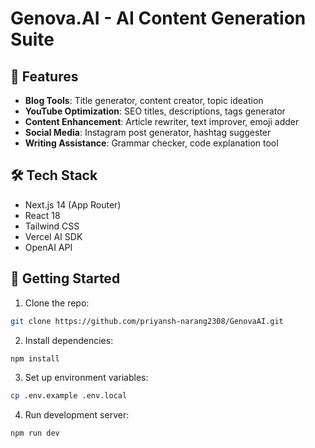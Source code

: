 # Genova.AI - AI Content Generation Suite

## 🚀 Features
- **Blog Tools**: Title generator, content creator, topic ideation
- **YouTube Optimization**: SEO titles, descriptions, tags generator
- **Content Enhancement**: Article rewriter, text improver, emoji adder
- **Social Media**: Instagram post generator, hashtag suggester
- **Writing Assistance**: Grammar checker, code explanation tool

## 🛠️ Tech Stack
- Next.js 14 (App Router)
- React 18
- Tailwind CSS
- Vercel AI SDK
- OpenAI API

## 🏁 Getting Started

1. Clone the repo:
```bash
git clone https://github.com/priyansh-narang2308/GenovaAI.git
```

2. Install dependencies:
```bash
npm install
```

3. Set up environment variables:
```bash
cp .env.example .env.local
```

4. Run development server:
```bash
npm run dev
```
